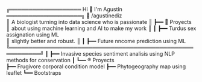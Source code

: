 ╔═══════════════════ Hi 👋 I'm Agustín ════════════════════╗ 🦩 /agustinediz                 
║ A biologist turning into data science who is passionate  ║ ┣━━ 🐍 Proyects                         
║ about using machine learning and AI to make my work      ║ ┃   ┣━━ Turdus sex assignation using ML                        
║ slightly better and robust.                              ║ ┃   ┣━━ Future nncome prediction using ML                         
╚══════════════════════════════════════════════════════════╝ ┃   ┣━━ Invasive species sentiment analisis using NLP methods for conservation
                                                             ┃
                                                             ┗━━ ®️ Proyects                 
                                                                 ┣━━ Frugivore corporal condition model
                                                                 ┣━━ Phytogeography map using leaflet
                                                                 ┗━━ Bootstraps
                                                                     
                                                                         
                                                                 
